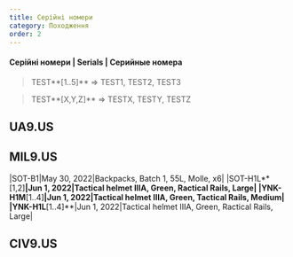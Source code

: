 ```yaml
---
title: Серійні номери
category: Походження
order: 2
---
```


#### **Серійні номери** \| **Serials** \| **Серийные номера**

> TEST**[1..5]** => TEST1, TEST2, TEST3

> TEST**[X,Y,Z]** => TESTX, TESTY, TESTZ

## UA9.US

## MIL9.US

|SOT-B1|May 30, 2022|Backpacks, Batch 1, 55L, Molle, x6|
|SOT-H1L**[1,2]**|Jun 1, 2022|Tactical helmet IIIA, Green, Ractical Rails, Large|
|YNK-H1M**[1..4]**|Jun 1, 2022|Tactical helmet IIIA, Green, Tactical Rails, Medium|
|YNK-H1L**[1..4]**|Jun 1, 2022|Tactical helmet IIIA, Green, Ractical Rails, Large|

## CIV9.US


